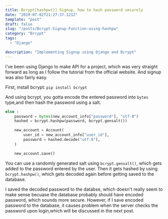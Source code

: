 ```yaml
---
title: Bcrypt[hashpw()] Signup, how to hash password securely
date: "2019-07-02T21:27:37.121Z"
template: "post"
draft: false
slug: "/posts/Bcrypt-Signup-Function-using-hashpw"
category: "Brcypt"
tags:
  - "Django"

description: "Implementing Signup using Django and Bcrypt"
---
```


I've been using Django to make API for a project, which was very straight forward as long as I follow the tutorial from the official website. And signup was also fairly easy.

First, install bcrypt:
`pip install bcrypt`

And using bcrypt, you gotta encode the entered password into `bytes` type,and then hash the password using a salt.

```python
else :
    password = bytes(new_account_info["password"], "utf-8")
    hashed = bcrypt.hashpw(password, bcrypt.gensalt())

    new_account = Account(
        user_id = new_account_info["user_id"],
        password = hashed.decode("utf-8"),
    )

    new_account.save()
```

You can use a randomly generated salt using `bcrypt.gensalt()`, which gets added to the password entered by the user. Then it gets hashed by using `bcrypt.hashpw()`, which gets decoded again before getting saved to the database.

I saved the decoded password to the databse, which doesn't really seem to make sense becuase the database probably should have encoded password, which sounds more secure. However, if I save encoded password to the database, it causes problem when the server checks the password upon login,which will be discussed in the next post.
